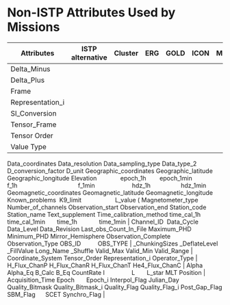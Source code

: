 # Non-ISTP Attributes Used by Missions

| Attributes | ISTP alternative | Cluster | ERG | GOLD | ICON | MMS | PSP | PRBEM | Solar Orbiter |
| ---------- | ---------------- | ------- | --- | ---- | ---- | --- | --- | ----- | ------------- |
| Delta_Minus | | | | | | | | | | 
| Delta_Plus | | | | | | | | | | 
| Frame | | | | | | | | | | 
| Representation_i | | | | | | | | | | 
| SI_Conversion | | | | | | | | | | 
| Tensor_Frame | | | | | | | | | | 
| Tensor Order | | | | | | | | | | 
| Value Type  | | | | | | | | | | 

Data_coordinates
Data_resolution
Data_sampling_type
Data_type_2
D_conversion_factor
D_unit
Geographic_coordinates Geographic_latitude Geographic_longitude Elevation              epoch_1h        epoch_1min                  f_1h                                    f_1min                      hdz_1h                  hdz_1min
Geomagnetic_coordinates 
Geomagnetic_latitude Geomagnetic_longitude Known_problems  K9_limit                    L_value (
Magnetometer_type Number_of_channels Observation_start Observation_end Station_code
Station_name
Text_supplement
Time_calibration_method
time_cal_1h
time_cal_1min       time_1h             time_1min | Channel_ID  Data_Cycle
Data_Level
Data_Revision
Last_obs_Count_In_File
Maximum_PHD
Minimum_PHD
Mirror_Hemisphere
Observation_Complete
Observation_Type
OBS_ID          OBS_TYPE | _ChunkingSizes
_DeflateLevel
_FillValue
Long_Name
_Shuffle
Valid_Max
Valid_Min
Valid_Range | Coordinate_System
Tensor_Order
Representation_i
Operator_Type | H_Flux_ChanP
H_Flux_ChanR
H_Flux_ChanT
He4_Flux_ChanC | Alpha
Alpha_Eq
B_Calc
B_Eq
CountRate
I                L       L_star
MLT
Position | Acquisition_Time
Epoch       Epoch_i
Interpol_Flag
Julian_Day
Quality_Bitmask
Quality_Bitmask_i
Quality_Flag
Quality_Flag_i
Post_Gap_Flag
SBM_Flag      SCET
Synchro_Flag |
